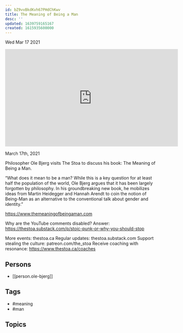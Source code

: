 ```yaml
---
id: bZ9vvBkdKvh67PHdChKwv
title: The Meaning of Being a Man
desc: ''
updated: 1639759165167
created: 1615935600000
---
```





Wed Mar 17 2021

<iframe width="560" height="315" src="https://www.youtube.com/embed/2xmKUHxYON0" title="The Meaning of Being a Man w/ Ole Bjerg" frameborder="0" allow="accelerometer; autoplay; clipboard-write; encrypted-media; gyroscope; picture-in-picture" allowfullscreen ></iframe>

March 17th, 2021

Philosopher Ole Bjerg visits The Stoa to discuss his book: The Meaning of Being a Man.

“What does it mean to be a man? While this is a key question for at least half the population of the world, Ole Bjerg argues that it has been largely forgotten by philosophy. In his groundbreaking new book, he mobilizes ideas from Martin Heidegger and Hannah Arendt to coin the notion of Being-Man as an alternative to the conventional talk about gender and identity.”

https://www.themeaningofbeingaman.com

Why are the YouTube comments disabled? Answer: https://thestoa.substack.com/p/stoic-punk-or-why-you-should-stop

More events: thestoa.ca
Regular updates: thestoa.substack.com
Support stealing the culture: patreon.com/the_stoa
Receive coaching with resonance: https://www.thestoa.ca/coaches

## Persons

- [[person.ole-bjerg]]

## Tags

- #meaning
- #man

## Topics




